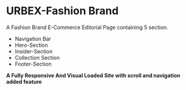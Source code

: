# URBEX-Fashion Brand
 A Fashion Brand E-Commerce Editorial Page containing 5 section.
 * Navigation Bar
 * Hero-Section
 * Insider-Section
 * Collection Section
 * Footer-Section

__A Fully Responsive And Visual Loaded Site with scroll and navigation added feature__
